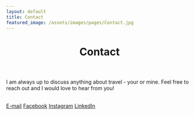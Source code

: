 ```yaml
---
layout: default
title: Contact
featured_image: /assets/images/pages/Contact.jpg
---
```


<main id="main" class="site-main">
  <div class="post-full inner">
    <header class="post-header">
      <h1 class="post-title">Contact</h1>
    </header>
    
I am always up to discuss anything about travel - your or mine. Feel free to reach out and I would love to hear from you!<br><br>

<a href = "mailto: chinmay.nema1993@gmail.com">E-mail</a> <a href = "www.facebook.com/chinmay.nema">Facebook</a> <a href = "www.instagram.com/chinmaynema/">Instagram</a> <a href = "www.linkedin.com/in/chinmay-nema/">LinkedIn</a>
